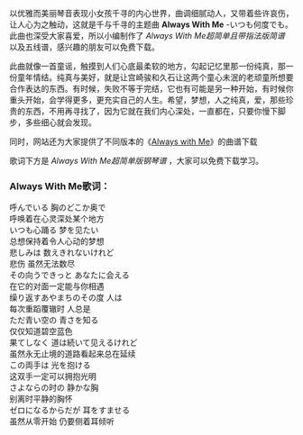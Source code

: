 

以优雅而美丽琴音表现小女孩千寻的内心世界，曲调细腻动人，又带着些许哀伤，让人心为之触动，这就是千与千寻的主题曲 **Always With Me**
-いつも何度でも。此曲也深受大家喜爱，所以小编制作了 _Always With Me超简单且带指法版简谱_ 以及五线谱，感兴趣的朋友可以免费下载。

此曲就像一首童谣，触摸到人们心底最柔软的地方，勾起记忆里那一份纯真，那一份童年情结。纯真与美好，就是让宫崎骏和久石让这两个童心未泯的老顽童所想要合作表达的东西。有时候，失败不等于完结，它也有可能是另一种开始，有时候你重头开始，会学得更多，更充实自己的人生。希望，梦想，人之纯真，爱，那些珍贵的东西，不用再寻找了，因为它就在我们内心深处，一直都在，只要你慢下脚步，多些细心就会发现。

同时，网站还为大家提供了不同版本的《[Always with Me](Music-83-Always-with-Me-千与千寻片尾曲.html
"Always with Me")》的曲谱下载

歌词下方是 _Always With Me超简单版钢琴谱_ ，大家可以免费下载学习。

### Always With Me歌词：

呼んでいる 胸のどこか奥で  
呼唤着在心灵深处某个地方  
いつも心踊る 梦を见たい  
总想保持着令人心动的梦想  
悲しみは 数えきれないけれど  
悲伤 虽然无法数尽  
その向うできっと あなたに会える  
在它的对面一定能与你相遇  
缲り返すあやまちのその度 人は  
每次重蹈覆辙时 人总是  
ただ青い空の 青さを知る  
仅仅知道碧空蓝色  
果てしなく 道は続いて见えるけれど  
虽然永无止境的道路看起来总在延续  
この両手は 光を抱ける  
这双手一定可以拥抱光明  
さよならの时の 静かな胸  
别离时平静的胸怀  
ゼロになるからだが 耳をすませる  
虽然从零开始 仍要侧着耳倾听

